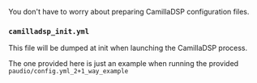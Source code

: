 You don't have to worry about preparing CamillaDSP configuration files.

### `camilladsp_init.yml`

This file will be dumped at init when launching the CamillaDSP process.

The one provided here is just an example when running the provided `paudio/config.yml_2+1_way_example`
